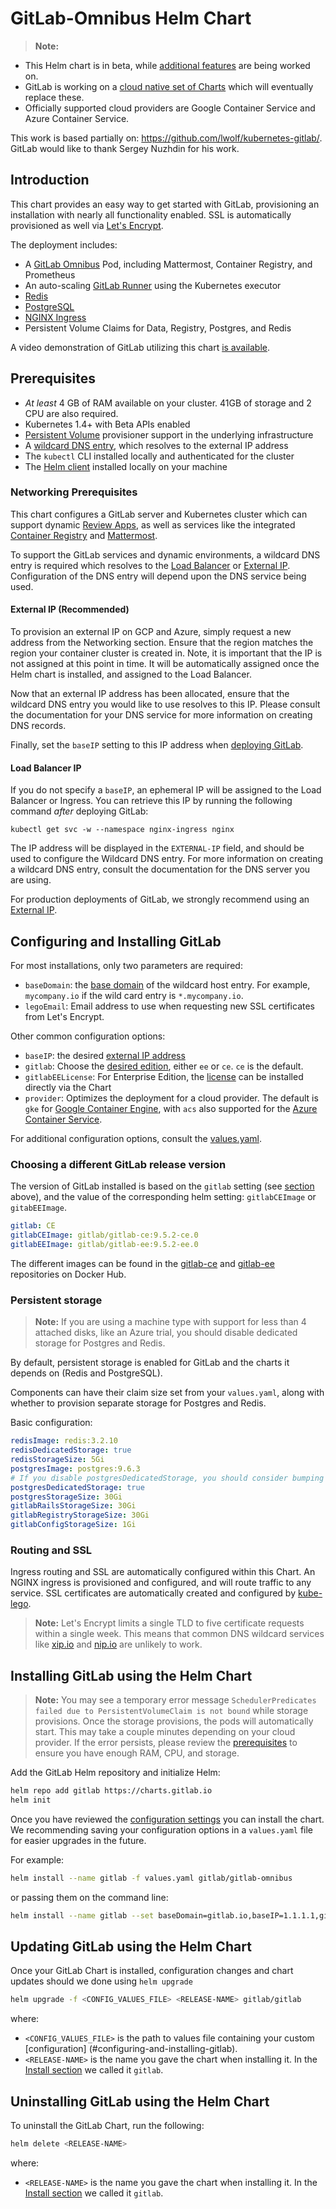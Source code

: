 # GitLab-Omnibus Helm Chart
> **Note:**
* This Helm chart is in beta, while [additional features](https://gitlab.com/charts/charts.gitlab.io/issues/68) are being worked on.
* GitLab is working on a [cloud native set of Charts](https://gitlab.com/charts/helm.gitlab.io/blob/master/README.md) which will eventually replace these.
* Officially supported cloud providers are Google Container Service and Azure Container Service.

This work is based partially on: https://github.com/lwolf/kubernetes-gitlab/. GitLab would like to thank Sergey Nuzhdin for his work.

## Introduction

This chart provides an easy way to get started with GitLab, provisioning an installation with nearly all functionality enabled. SSL is automatically provisioned as well via [Let's Encrypt](https://letsencrypt.org/).

The deployment includes:

- A [GitLab Omnibus](https://docs.gitlab.com/omnibus/) Pod, including Mattermost, Container Registry, and Prometheus
- An auto-scaling [GitLab Runner](https://docs.gitlab.com/runner/) using the Kubernetes executor
- [Redis](https://github.com/kubernetes/charts/tree/master/stable/redis)
- [PostgreSQL](https://github.com/kubernetes/charts/tree/master/stable/postgresql)
- [NGINX Ingress](https://github.com/kubernetes/charts/tree/master/stable/nginx-ingress)
- Persistent Volume Claims for Data, Registry, Postgres, and Redis

A video demonstration of GitLab utilizing this chart [is available](https://about.gitlab.com/handbook/sales/demo/).

## Prerequisites

- _At least_ 4 GB of RAM available on your cluster. 41GB of storage and 2 CPU are also required.
- Kubernetes 1.4+ with Beta APIs enabled
- [Persistent Volume](https://kubernetes.io/docs/concepts/storage/persistent-volumes/) provisioner support in the underlying infrastructure
- A [wildcard DNS entry](#networking-prerequisites), which resolves to the external IP address
- The `kubectl` CLI installed locally and authenticated for the cluster
- The [Helm client](https://github.com/kubernetes/helm/blob/master/docs/quickstart.md) installed locally on your machine

### Networking Prerequisites

This chart configures a GitLab server and Kubernetes cluster which can support dynamic [Review Apps](https://docs.gitlab.com/ee/ci/review_apps/index.html), as well as services like the integrated [Container Registry](https://docs.gitlab.com/ee/user/project/container_registry.html) and [Mattermost](https://docs.gitlab.com/omnibus/gitlab-mattermost/).

To support the GitLab services and dynamic environments, a wildcard DNS entry is required which resolves to the [Load Balancer](#load-balancer-ip) or [External IP](#external-ip). Configuration of the DNS entry will depend upon the DNS service being used.

#### External IP (Recommended)

To provision an external IP on GCP and Azure, simply request a new address from the Networking section. Ensure that the region matches the region your container cluster is created in. Note, it is important that the IP is not assigned at this point in time. It will be automatically assigned once the Helm chart is installed, and assigned to the Load Balancer.

Now that an external IP address has been allocated, ensure that the wildcard DNS entry you would like to use resolves to this IP. Please consult the documentation for your DNS service for more information on creating DNS records.

Finally, set the `baseIP` setting to this IP address when [deploying GitLab](#configuring-and-installing-gitlab).

#### Load Balancer IP

If you do not specify a `baseIP`, an ephemeral IP will be assigned to the Load Balancer or Ingress. You can retrieve this IP by running the following command *after* deploying GitLab:

`kubectl get svc -w --namespace nginx-ingress nginx`

The IP address will be displayed in the `EXTERNAL-IP` field, and should be used to configure the Wildcard DNS entry. For more information on creating a wildcard DNS entry, consult the documentation for the DNS server you are using.

For production deployments of GitLab, we strongly recommend using an [External IP](#external-ip).

## Configuring and Installing GitLab

For most installations, only two parameters are required:
- `baseDomain`: the [base domain](#networking-prerequisites) of the wildcard host entry. For example, `mycompany.io` if the wild card entry is `*.mycompany.io`.
- `legoEmail`: Email address to use when requesting new SSL certificates from Let's Encrypt.

Other common configuration options:
- `baseIP`: the desired [external IP address](#external-ip-recommended)
- `gitlab`: Choose the [desired edition](https://about.gitlab.com/products), either `ee` or `ce`. `ce` is the default.
- `gitlabEELicense`: For Enterprise Edition, the [license](https://docs.gitlab.com/ee/user/admin_area/license.html) can be installed directly via the Chart
- `provider`: Optimizes the deployment for a cloud provider. The default is `gke` for [Google Container Engine](https://cloud.google.com/container-engine/), with `acs` also supported for the [Azure Container Service](https://azure.microsoft.com/en-us/services/container-service/).

For additional configuration options, consult the [values.yaml](https://gitlab.com/charts/charts.gitlab.io/blob/master/charts/gitlab-omnibus/values.yaml).

### Choosing a different GitLab release version

The version of GitLab installed is based on the `gitlab` setting (see [section](#choosing-gitlab-edition) above), and
the value of the corresponding helm setting: `gitlabCEImage` or `gitabEEImage`.

```yaml
gitlab: CE
gitlabCEImage: gitlab/gitlab-ce:9.5.2-ce.0
gitlabEEImage: gitlab/gitlab-ee:9.5.2-ee.0
```

The different images can be found in the [gitlab-ce](https://hub.docker.com/r/gitlab/gitlab-ce/tags/) and [gitlab-ee](https://hub.docker.com/r/gitlab/gitlab-ee/tags/)
repositories on Docker Hub.

### Persistent storage
> **Note:**
If you are using a machine type with support for less than 4 attached disks, like an Azure trial, you should disable dedicated storage for Postgres and Redis.

By default, persistent storage is enabled for GitLab and the charts it depends
on (Redis and PostgreSQL).

Components can have their claim size set from your `values.yaml`, along with whether to provision separate storage for Postgres and Redis.

Basic configuration:

```yaml
redisImage: redis:3.2.10
redisDedicatedStorage: true
redisStorageSize: 5Gi
postgresImage: postgres:9.6.3
# If you disable postgresDedicatedStorage, you should consider bumping up gitlabRailsStorageSize
postgresDedicatedStorage: true
postgresStorageSize: 30Gi
gitlabRailsStorageSize: 30Gi
gitlabRegistryStorageSize: 30Gi
gitlabConfigStorageSize: 1Gi
```

### Routing and SSL

Ingress routing and SSL are automatically configured within this Chart. An NGINX ingress is provisioned and configured, and will route traffic to any service. SSL certificates are automatically created and configured by [kube-lego](https://github.com/kubernetes/charts/tree/master/stable/kube-lego).

> **Note:**
Let's Encrypt limits a single TLD to five certificate requests within a single week. This means that common DNS wildcard services like [xip.io](http://xip.io) and [nip.io](http://nip.io) are unlikely to work.

## Installing GitLab using the Helm Chart
> **Note:**
You may see a temporary error message `SchedulerPredicates failed due to PersistentVolumeClaim is not bound` while storage provisions. Once the storage provisions, the pods will automatically start. This may take a couple minutes depending on your cloud provider. If the error persists, please review the [prerequisites](#prerequisites) to ensure you have enough RAM, CPU, and storage.

Add the GitLab Helm repository and initialize Helm:

```bash
helm repo add gitlab https://charts.gitlab.io
helm init
```

Once you have reviewed the [configuration settings](#configuring-and-installing-gitlab) you can install the chart. We recommending saving your configuration options in a `values.yaml` file for easier upgrades in the future.

For example:

```bash
helm install --name gitlab -f values.yaml gitlab/gitlab-omnibus
```

or passing them on the command line:

```bash
helm install --name gitlab --set baseDomain=gitlab.io,baseIP=1.1.1.1,gitlab=ee,gitlabEELicense=$LICENSE,legoEmail=email@gitlab.com gitlab/gitlab-omnibus
```

## Updating GitLab using the Helm Chart

Once your GitLab Chart is installed, configuration changes and chart updates
should we done using `helm upgrade`

```bash
helm upgrade -f <CONFIG_VALUES_FILE> <RELEASE-NAME> gitlab/gitlab
```

where:

- `<CONFIG_VALUES_FILE>` is the path to values file containing your custom
  [configuration] (#configuring-and-installing-gitlab).
- `<RELEASE-NAME>` is the name you gave the chart when installing it.
  In the [Install section](#installing-gitlab-using-the-helm-chart) we called it `gitlab`.

## Uninstalling GitLab using the Helm Chart

To uninstall the GitLab Chart, run the following:

```bash
helm delete <RELEASE-NAME>
```

where:

- `<RELEASE-NAME>` is the name you gave the chart when installing it.
  In the [Install section](#installing) we called it `gitlab`.

[kube-srv]: https://kubernetes.io/docs/concepts/services-networking/service/#publishing-services---service-types
[storageclass]: https://kubernetes.io/docs/concepts/storage/persistent-volumes/#storageclasses
